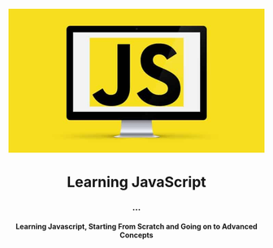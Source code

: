 <h1 align="center">
<br>
  <img src="images/Learn-JavaScript-For-Web-Development.jpg" width="600">
  <br>
    <br>
  Learning JavaScript
  <br>
</h1>

<h3 align="center">...</h3>

<h4 align="center">Learning Javascript, Starting From Scratch and Going on to Advanced Concepts</h4>